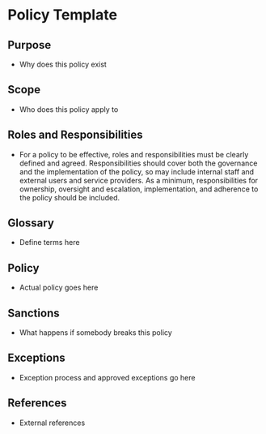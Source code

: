 # Policy Template

## Purpose

- Why does this policy exist

## Scope

- Who does this policy apply to

## Roles and Responsibilities

- For a policy to be effective, roles and responsibilities must be clearly defined and agreed. Responsibilities should cover both the governance and the implementation of the policy, so may include internal staff and external users and service providers. As a minimum, responsibilities for ownership, oversight and escalation, implementation, and adherence to the policy should be included.

## Glossary

- Define terms here

## Policy

- Actual policy goes here

## Sanctions

- What happens if somebody breaks this policy

## Exceptions

- Exception process and approved exceptions go here

## References

- External references
